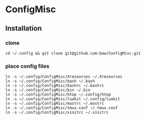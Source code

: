 # ConfigMisc

## Installation

### clone

```shell
cd ~/.config && git clone git@github.com:bew/ConfigMisc.git
```

### place config files

```shell
ln -s ~/.config/ConfigMisc/Xresources ~/.Xresources
ln -s ~/.config/ConfigMisc/bash ~/.bash
ln -s ~/.config/ConfigMisc/bashrc ~/.bashrc
ln -s ~/.config/ConfigMisc/bin ~/.bin
ln -s ~/.config/ConfigMisc/htop ~/.config/htop
ln -s ~/.config/ConfigMisc/luakit ~/.config/luakit
ln -s ~/.config/ConfigMisc/mostrc ~/.mostrc
ln -s ~/.config/ConfigMisc/tmux.conf ~/.tmux.conf
ln -s ~/.config/ConfigMisc/xinitrc ~/.xinitrc
```
